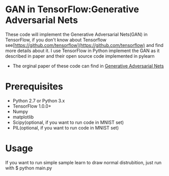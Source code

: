# GAN in TensorFlow:Generative Adversarial Nets
These code will implement the Generative Adversarial Nets(GAN) in TensorFlow, if you don't know about Tensorflow see[https://github.com/tensorflow](https://github.com/tensorflow) and find more details about it. I use TensorFlow in Python implement the GAN as it described in paper and their open source code implemented in pylearn
- The orginal paper of these code can find in [Generative Adversarial Nets](https://arxiv.org/abs/1406.2661)

# Prerequisites
- Python 2.7 or Python 3.x
- TensorFlow 1.0.0+
- Numpy
- matplotlib
- Scipy(optional, if you want to run code in MNIST set)
- PIL(optional, if you want to run code in MNIST set)

# Usage
If you want to run simple sample learn to draw normal distrubition, just run with
$ python main.py
